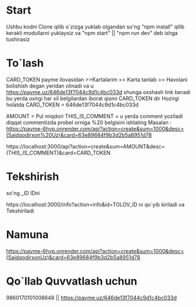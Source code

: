 # Start

Ushbu kodni Clone qilib o`zizga yuklab olgandan so'ng "npm install" qilib kerakli modullarni yuklaysiz
va "npm start" || "npm run dev" deb ishga tushirasiz

# To`lash

CARD_TOKEN payme ilovasidan >>Kartalarim >> Karta tanlab >> Havolani bolishish degan yeridan olinadi 
va u  https://payme.uz/646de13f7044c9d1c4bc033d shunga oxshash link beradi bu yerda oxirgi har xil belgilardan iborat qismi CARD_TOKEN dir
Hozirgi holatda CARD_TOKEN = 646de13f7044c9d1c4bc033d

AMOUNT = Pul miqdori 
THIS_IS_COMMENT = u yerda comment yoziladi diqqat commentizda probel orniga %20 belgisini ishlating 
Masalan : 
https://payme-6hyp.onrender.com/api?action=create&sum=1000&desc=(Saidqodirxon%20Uz)&card=63e89684f9b3d2b5a8951d78

https://localhost:3000/api?action=create&sum=AMOUNT&desc=(THIS_IS_COMMENT)&card=CARD_TOKEN

# Tekshirish

so'ng \_ID IDni

https://localhost:3000/info?action=info&id=TOLOV_ID ni qo`yib kiriladi va Tekshiriladi

# Namuna

https://payme-6hyp.onrender.com/api?action=create&sum=1000&desc=(SaidqodirxonUz)&card=63e89684f9b3d2b5a8951d78

# Qo`llab Quvvatlash uchun

9860170101008648 || https://payme.uz/646de13f7044c9d1c4bc033d
